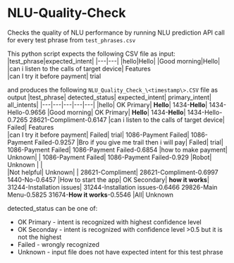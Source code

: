 # NLU-Quality-Check
Checks the quality of NLU performance by running NLU prediction API call for every test phrase from `test_phrases.csv`

This python script expects the following CSV file as input:
|test_phrase|expected_intent|
|---|---|
|hello|Hello|
|Good morning|Hello|
|can i listen to the calls of  target device|	Features		
|can I try it before payment|	trial

and produces the following `NLU_Quality_Check_\<timestamp\>.CSV` file as output
|test_phrase|	detected_status|	expected_intent|	primary_intent|	all_intents|
|---|---|---|---|---|
|hello|	OK Primary|	**Hello**|	1434-**Hello**|	1434-Hello-0.9656 
|Good morning|	OK Primary|	**Hello**|	1434-**Hello**|	1434-Hello-0.7265 28621-Compliment-0.6147 
|can i listen to the calls of  target device|	Failed|	Features		
|can I try it before payment|	Failed|	trial|	1086-Payment Failed|	1086-Payment Failed-0.9257 
|Bro if you give me trail then i will pay|	Failed|	trial|	1086-Payment Failed|	1086-Payment Failed-0.6854 
|how to make payment|	Unknown|	|	1086-Payment Failed|	1086-Payment Failed-0.929 
|Robot|	Unknown	| |		
|Not helpful|	Unknown|	|	28621-Compliment|	28621-Compliment-0.6997 1440-No-0.6457 
|How to start the app|	OK Secondary|	**how it works**|	31244-Installation issues|	31244-Installation issues-0.6466 29826-Main Menu-0.5825 31674-**How it works**-0.5546 
|All|	Unknown	

detected_status can be one of:
- OK Primary - intent is recognized with highest confidence level
- OK Seconday - intent is recognized with confidence level >0.5 but it is not the highest
- Failed - wrongly recognized
- Unknown - input file does not have expected intent for this test phrase
